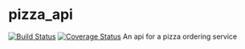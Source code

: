 # pizza_api
[![Build Status](https://travis-ci.org/Nta1e/pizza_api.svg?branch=dev)](https://travis-ci.org/Nta1e/pizza_api)
[![Coverage Status](https://coveralls.io/repos/github/Nta1e/pizza_api/badge.svg?branch=dev)](https://coveralls.io/github/Nta1e/pizza_api?branch=dev)
An api for a pizza ordering service

